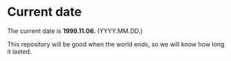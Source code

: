 # Current date

The current date is **1999.11.06.** (YYYY.MM.DD.)

This repository will be good when the world ends, so we will know how long it lasted.